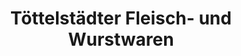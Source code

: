 ---
title: "Töttelstädter Fleisch- und Wurstwaren"
url: /erfurt/toettelstaedter-fleisch-und-wurstwaren-flughafenstrasse/
shop: Metzgerei
---
